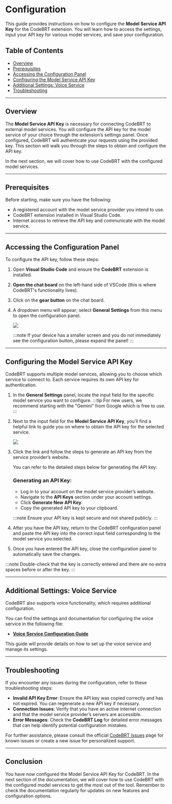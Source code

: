 # Configuration

This guide provides instructions on how to configure the **Model Service API Key** for the CodeBRT extension. You will learn how to access the settings, input your API key for various model services, and save your configuration.

## Table of Contents
- [Overview](#overview)
- [Prerequisites](#prerequisites)
- [Accessing the Configuration Panel](#accessing-the-configuration-panel)
- [Configuring the Model Service API Key](#configuring-the-model-service-api-key)
- [Additional Settings: Voice Service](#additional-settings-voice-service)
- [Troubleshooting](#troubleshooting)

---

## Overview

The **Model Service API Key** is necessary for connecting CodeBRT to external model services. You will configure the API key for the model service of your choice through the extension’s settings panel. Once configured, CodeBRT will authenticate your requests using the provided key. This section will walk you through the steps to obtain and configure the API key.

In the next section, we will cover how to use CodeBRT with the configured model services.

---

## Prerequisites

Before starting, make sure you have the following:
- A registered account with the model service provider you intend to use.
- CodeBRT extension installed in Visual Studio Code.
- Internet access to retrieve the API key and communicate with the model service.

---

## Accessing the Configuration Panel

To configure the API key, follow these steps:

1. Open **Visual Studio Code** and ensure the **CodeBRT** extension is installed.

2. **Open the chat board** on the left-hand side of VSCode (this is where CodeBRT's functionality lives).

3. Click on the **gear button** on the chat board.
4. A dropdown menu will appear; select **General Settings** from this menu to open the configuration panel.

   ![](/img/getting-started/configuration/settings-dropdown.png)

   :::note
   If your device has a smaller screen and you do not immediately see the configuration button, please expand the panel!
   :::

---

## Configuring the Model Service API Key

CodeBRT supports multiple model services, allowing you to choose which service to connect to. Each service requires its own API key for authentication.

1. In the **General Settings** panel, locate the input field for the specific model service you want to configure.
   :::tip
   For new users, we recommend starting with the "Gemini" from Google which is free to use.
   :::

2. Next to the input field for the **Model Service API Key**, you’ll find a helpful link to guide you on where to obtain the API key for the selected service.

   ![](/img/getting-started/configuration/api-key-field-help-link.png)

3. Click the link and follow the steps to generate an API key from the service provider’s website.

   You can refer to the detailed steps below for generating the API key:

   ### Generating an API Key:
   - Log in to your account on the model service provider’s website.
   - Navigate to the **API Keys** section under your account settings.
   - Click **Generate New API Key**.
   - Copy the generated API key to your clipboard.

   :::note
   Ensure your API key is kept secure and not shared publicly.
   :::

4. After you have the API key, return to the CodeBRT configuration panel and paste the API key into the correct input field corresponding to the model service you selected.

5. Once you have entered the API key, close the configuration panel to automatically save the changes.

:::note
Double-check that the key is correctly entered and there are no extra spaces before or after the key.
:::

---

## Additional Settings: Voice Service

CodeBRT also supports voice functionality, which requires additional configuration.

You can find the settings and documentation for configuring the voice service in the following file:
- **[Voice Service Configuration Guide](/docs/features/voice-service/configuration.md)**

This guide will provide details on how to set up the voice service and manage its settings.

---

## Troubleshooting

If you encounter any issues during the configuration, refer to these troubleshooting steps:

- **Invalid API Key Error**: Ensure the API key was copied correctly and has not expired. You can regenerate a new API key if necessary.
- **Connection Issues**: Verify that you have an active internet connection and that the model service provider’s servers are accessible.
- **Error Messages**: Check the **CodeBRT Log** for detailed error messages that can help identify potential configuration mistakes.

For further assistance, please consult the official [CodeBRT Issues](https://github.com/whats2000/CodeBRT/issues) page for known issues or create a new issue for personalized support.

---

## Conclusion

You have now configured the Model Service API Key for CodeBRT. In the next section of the documentation, we will cover how to use CodeBRT with the configured model services to get the most out of the tool. Remember to check the documentation regularly for updates on new features and configuration options.
